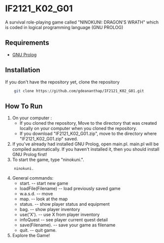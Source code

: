 # IF2121_K02_G01
A survival role-playing game called "NINOKUNI: DRAGON'S WRATH" which is coded in logical programming language (GNU PROLOG)

## Requirements
- [GNU Prolog](http://www.gprolog.org/#download)

## Installation
If you don't have the repository yet, clone the repository
```bash
    git clone https://github.com/gdeananthap/IF2121_K02_G01.git
```

## How To Run
1.  On your computer : 
    * If you cloned the repository, Move to the directory that was created locally on your computer when you cloned the repository. 
    * If you download "IF2121_K02_G01.zip", move to the directory where "IF2121_K02_G01.zip" saved. 
2.  If you've already had installed GNU Prolog, open main.pl. main.pl will be compiled automatically. 
If you haven't installed it, then you should install GNU Prolog first!
3. To start the game, type "ninokuni.".
```bash
    ninokuni.
```
4. General commands:
    * start.                -- start new game
    * loadFile(Filename)    -- load previously saved game
    * w.a.s.d.              -- move
    * map.                  -- look at the map
    * status.               -- show player status and equipment
    * bag.                  -- show player inventory
    * use('X').             -- use X from player inventory
    * infoQuest             -- see player current quest detail
    * save(Filename).       -- save your game as filename
    * quit.                 -- quit game.
5. Explore the Game!


